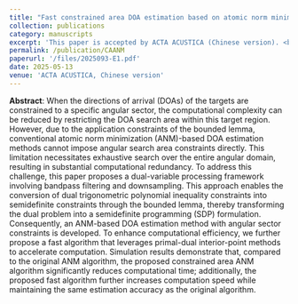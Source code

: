 ```yaml
---
title: "Fast constrained area DOA estimation based on atomic norm minimization (in Chinese)"
collection: publications
category: manuscripts
excerpt: 'This paper is accepted by ACTA ACUSTICA (Chinese version). <br>*Keywords*: Constrained area, Direction of arrival estimation, Atomic norm minimization, Semi-definite programming, Primal-dual interior point method'
permalink: /publication/CAANM
paperurl: '/files/2025093-E1.pdf'
date: 2025-05-13
venue: 'ACTA ACUSTICA, Chinese version'
---
```


**Abstract**: When the directions of arrival (DOAs) of the targets are constrained to a specific angular sector, the computational complexity can be reduced by restricting the DOA search area within this target region. However, due to the application constraints of the bounded lemma, conventional atomic norm minimization (ANM)-based DOA estimation methods cannot impose angular search area constraints directly. This limitation necessitates exhaustive search over the entire angular domain, resulting in substantial computational redundancy. To address this challenge, this paper proposes a dual-variable processing framework involving bandpass filtering and downsampling. This approach enables the conversion of dual trigonometric polynomial inequality constraints into semidefinite constraints through the bounded lemma, thereby transforming the dual problem into a semidefinite programming (SDP) formulation. Consequently, an ANM-based DOA estimation method with angular sector constraints is developed. To enhance computational efficiency, we further propose a fast algorithm that leverages primal-dual interior-point methods to accelerate computation. Simulation results demonstrate that, compared to the original ANM algorithm, the proposed constrained area ANM algorithm significantly reduces computational time; additionally, the proposed fast algorithm further increases computation speed while maintaining the same estimation accuracy as the original algorithm.

